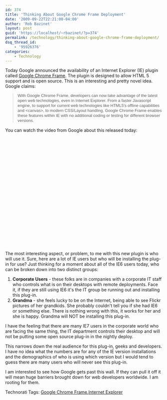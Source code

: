 ```yaml
---
id: 374
title: 'Thinking About Google Chrome Frame Deployment'
date: '2009-09-22T22:21:00-04:00'
author: 'Rob Bazinet'
layout: post
guid: 'https://localhost/~rbazinet/?p=374'
permalink: /technology/thinking-about-google-chrome-frame-deployment/
dsq_thread_id:
    - '95926376'
categories:
    - Technology
---
```


Today Google announced the availability of an Internet Explorer (IE) plugin called [Google Chrome Frame](https://code.google.com/chrome/chromeframe). The plugin is designed to allow HTML 5 support and is open source. This is an interesting and pretty novel idea. Google claims:

> <span class="Apple-style-span" style="font-family: Arial, Helvetica, sans-serif; font-size: 13px; line-height: 16px; ">With Google Chrome Frame, developers can now take advantage of the latest open web technologies, even in Internet Explorer. From a faster Javascript engine, to support for current web technologies like HTML5's offline capabilities and &lt;canvas&gt;, to modern CSS/Layout handling, Google Chrome Frame enables these features within IE with no additional coding or testing for different browser versions.</span>

You can watch the video from Google about this released today:

<object height="350" width="425"> <param name="movie" value="https://www.youtube.com/v/sjW0Bchdj-w"></param> <embed height="350" src="https://www.youtube.com/v/sjW0Bchdj-w" type="application/x-shockwave-flash" width="425"> </embed> </object>

The most interesting aspect, or problem, to me with this new plugin is who will use it. Sure, here are a lot of IE users but who will be installing the plug-in for use? Just thinking for a moment about all of the IE6 users today, who can be broken down into two distinct groups:

1. **Corporate Users** - these folks are in companies with a corporate IT staff who controls what is on their desktops with remote deployments. Face it, if they are still using IE6 it's the IT group be running out and installing this plug-in.
2. **Grandma** - she feels lucky to be on the Internet, being able to see Flickr pictures of her grandkids. She probably couldn't tell you if she had IE6 or something else. There is nothing wrong with this, it works for her and she is happy. Grandma will NOT be installing this plug-in.

I have the feeling that there are many IE7 users in the corporate world who are facing the same thing, the IT department controls their desktop and will not be putting some open source plug-in in the nightly deploy.

This narrows down the real audience for this plug-in, geeks and developers. I have no idea what the numbers are for any of the IE version installations and the demographics of who is using which version but I would tend to guess there are many users who will never see this plug-in.

I am interested to see how Google gets past this wall. If they can pull it off it will mean huge barriers brought down for web developers worldwide. I am rooting for them.

Technorati Tags: [Google Chrome Frame](https://technorati.com/tags/Google+Chrome+Frame),[Internet Explorer](https://technorati.com/tags/Internet+Explorere)